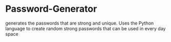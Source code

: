# Password-Generator
generates the passwords that are strong and unique.
Uses the Python language to create random strong passwords that can be used in every day space
